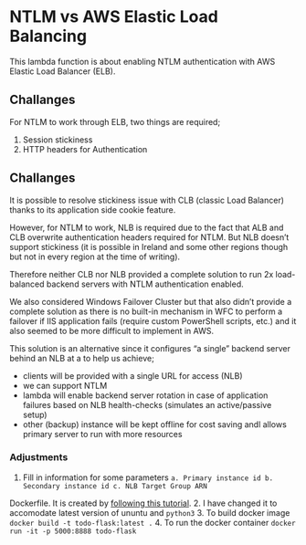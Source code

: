 # NTLM vs AWS Elastic Load Balancing 

This lambda function is about enabling NTLM authentication with AWS Elastic Load Balancer (ELB).

## Challanges
For NTLM to work through ELB, two things are required;
1) Session stickiness
2) HTTP headers for Authentication

## Challanges
It is possible to resolve stickiness issue with CLB (classic Load Balancer) thanks to its application side cookie feature.

However, for NTLM to work, NLB is required due to the fact that ALB and CLB overwrite authentication headers required for NTLM.
But NLB doesn’t support stickiness (it is possible in Ireland and some other regions though but not in every region at the time of writing).
 
Therefore neither CLB nor NLB provided a complete solution to run 2x load-balanced backend servers with NTLM authentication enabled.
 
We also considered Windows Failover Cluster but that also didn’t provide a complete solution as there is no built-in mechanism in WFC to perform a failover if IIS application fails (require custom PowerShell scripts, etc.) and it also seemed to be more difficult to implement in AWS.
 
This solution is an alternative since it configures “a single” backend server behind an NLB at a to help us achieve;
-	clients will be provided with a single URL for access (NLB)
-	we can support NTLM
-	lambda will enable backend server rotation in case of application failures based on NLB health-checks (simulates an active/passive setup)
-	other (backup) instance will be kept offline for cost saving andl allows primary server to run with more resources


### Adjustments

1. Fill in information for some parameters
  `a. Primary instance id
  b. Secondary instance id
  c. NLB Target Group ARN`
  
  Dockerfile. It is created by [following this tutorial](https://runnable.com/docker/python/dockerize-your-flask-application).
2. I have changed it to accomodate latest version of ununtu and `python3`
3. To build docker image `docker build -t todo-flask:latest .`
4. To run the docker container `docker run -it -p 5000:8888 todo-flask `

